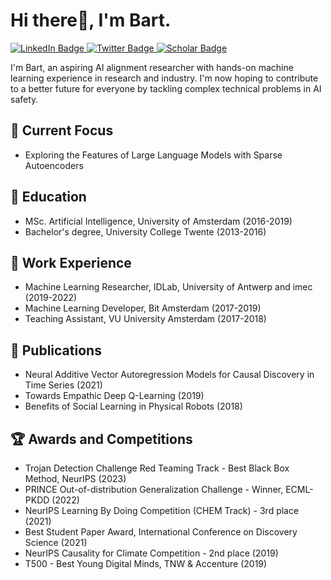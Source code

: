 # Hi there👋, I'm Bart.

<div id="badges">
  <a href="https://www.linkedin.com/in/bartbussmann/">
    <img src="https://img.shields.io/badge/LinkedIn-blue?style=for-the-badge&logo=linkedin&logoColor=white" alt="LinkedIn Badge"/>
  </a>
  <a href="https://twitter.com/bartbussmann">
    <img src="https://img.shields.io/badge/Twitter-blue?style=for-the-badge&logo=twitter&logoColor=white" alt="Twitter Badge"/>
  </a>
  <a href="https://scholar.google.nl/citations?user=EczorlUAAAAJ&hl=nl">
    <img src="https://img.shields.io/badge/Google_Scholar-blue?style=for-the-badge" alt="Scholar Badge"/>
  </a>
</div>

I'm Bart, an aspiring AI alignment researcher with hands-on machine learning experience in research and industry. I'm now hoping to contribute to a better future for everyone by tackling complex technical problems in AI safety.

## 🔭 Current Focus
 - Exploring the Features of Large Language Models with Sparse Autoencoders
## 🌱 Education
 - MSc. Artificial Intelligence, University of Amsterdam (2016-2019)
 - Bachelor's degree, University College Twente (2013-2016)
## 💼 Work Experience
 - Machine Learning Researcher, IDLab, University of Antwerp and imec (2019-2022)
 - Machine Learning Developer, Bit Amsterdam (2017-2019)
 - Teaching Assistant, VU University Amsterdam (2017-2018)
## 📜 Publications
  - Neural Additive Vector Autoregression Models for Causal Discovery in Time Series (2021)
  - Towards Empathic Deep Q-Learning (2019)
  - Benefits of Social Learning in Physical Robots (2018)
## 🏆 Awards and Competitions
  - Trojan Detection Challenge Red Teaming Track - Best Black Box Method, NeurIPS (2023)
  - PRINCE Out-of-distribution Generalization Challenge - Winner, ECML-PKDD (2022)
  - NeurIPS Learning By Doing Competition (CHEM Track) - 3rd place (2021)
  - Best Student Paper Award, International Conference on Discovery Science (2021)
  - NeurIPS Causality for Climate Competition - 2nd place (2019)
  - T500 - Best Young Digital Minds, TNW & Accenture (2019)

